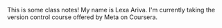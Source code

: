 This is some class notes!
My name is Lexa Ariva.
I'm currently taking the version control course offered by Meta on Coursera.
